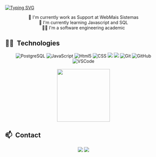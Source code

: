 [![Typing SVG](https://readme-typing-svg.herokuapp.com?size=40&color=FFFFFF&center=true&vCenter=true&width=1000&lines=Hello%2C+I%60m+Rafael!;Welcome+:%29)](https://git.io/typing-svg)

<div>  
  <div align="center">
    🚀 I'm currently work as Support at WebMais Sistemas<br/>
    🌱 I'm currently learning Javascript and SQL<br/>
    🧑‍🎓 I'm a software engineering academic
  </div>

  ## 🧑‍💻 &nbsp;Technologies
 <div style="display: inline_block" align="center">
   <img alt="PostgreSQL" src="https://img.shields.io/badge/PostgreSQL-316192?style=for-the-badge&logo=postgresql&logoColor=white">
   <img alt="JavaScript" src="https://img.shields.io/badge/JavaScript-323330?style=for-the-badge&logo=javascript&logoColor=F7DF1E">
   <img alt="Html5" src="https://img.shields.io/badge/HTML5-E34F26?style=for-the-badge&logo=html5&logoColor=white">
   <img alt="CSS" src="https://img.shields.io/badge/CSS3-1572B6?style=for-the-badge&logo=css3&logoColor=white">
   <img alt"API Rest" src="https://img.shields.io/badge/APIRest-E23237?style=for-the-badge&logo=angularjs&logoColor=white">
   <img alt"Python" src="https://img.shields.io/badge/python-3670A0?style=for-the-badge&logo=python&logoColor=ffdd54">
   <img alt="Git" src="https://img.shields.io/badge/GIT-E44C30?style=for-the-badge&logo=git&logoColor=white">
   <img alt="GitHub" src="https://img.shields.io/badge/GitHub-100000?style=for-the-badge&logo=github&logoColor=white">
   <img alt="VSCode" src="https://img.shields.io/badge/Visual_Studio_Code-0078D4?style=for-the-badge&logo=visual%20studio%20code&logoColor=white">
 </div><br>

  
  <div align="center">
<!--     <img height="170em" src="https://github-readme-stats.vercel.app/api?username=rafafrassetto&show_icons=true&theme=radical&include_all_commits=true&count_private=true">-->
    <img height="170em" src="https://github-readme-stats-hazel-one-98.vercel.app/api/top-langs/?username=rafafrassetto&layout=compact&theme=radical&include_all_commits=true&count_private=true""> 
  </div>

   ## 📫 &nbsp;Contact
   <div align="center">
      <a href="mailto:rafafrass@gmail.com"><img src="https://img.shields.io/badge/-Gmail-%23333?style=for-the-badge&logo=gmail&logoColor=white"             target="_blank"></a> 
      <a href="https://www.linkedin.com/in/rafaelfrassettopereira/"><img src="https://img.shields.io/badge/LinkedIn-0077B5?style=for-the-badge&logo=linkedin&logoColor=white" target="_blank"></a>
   </div>   
</div>
